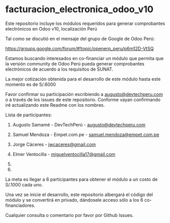 # facturacion_electronica_odoo_v10
Este repositorio incluye los módulos requeridos para generar comprobantes electrónicos en Odoo v10, localización Perú


Tal como se discutió en el mensaje del grupo de Google de Odoo Perú:

https://groups.google.com/forum/#!topic/openerp_peru/p6m12D-VtSQ

Estamos buscando interesados en co-financiar un módulo que permita que la versión community de Odoo Perú pueda generar comprobantes electrónicos de acuerdo a los requisitos de SUNAT.

La mejor cotización obtenida para el desarrollo de este módulo hasta este momento es de S/.6000

Favor confirmar su participación escribiendo a augusto@devtechperu.com o a través de los issues de este repositorio. Conforme vayan confirmando iré actualizando este Readme con los nombres.


Lista de participantes:

1) Augusto Samamé - DevTechPerú - augusto@devtechperu.com

2) Samuel Mendoza - Empet.com.pe - samuel.mendoza@empet.com.pe

3) Jorge Cáceres - jwcaceres@gmail.com

4) Elmer Ventocilla - miguelventocilla17@gmail.com

5)

6)



La meta es llegar a 6 participantes para obtener el módulo a un costo de S/.1000 cada uno.

Una vez se inicie el desarrollo, este repositorio albergará el código del módulo y se convertirá en privado, dándosele acceso sólo a los 6 co-financiadores.

Cualquier consulta o comentario por favor por Github Issues.
